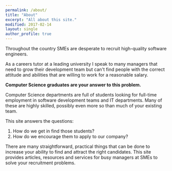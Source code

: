 ```yaml
---
permalink: /about/
title: "About"
excerpt: "All about this site."
modified: 2017-02-14
layout: single
author_profile: true
---
```


Throughout the country SMEs are desperate to recruit high-quality software engineers. 

As a careers tutor at a leading university I speak to many managers that need to grow their development team but can't find people with the correct attitude and abilities that are willing to work for a reasonable salary. 

**Computer Science graduates are your answer to this problem.**

Computer Science departments are full of students looking for full-time employment in software development teams and IT departments. Many of these are highly skilled, possibly even more so than much of your existing team. 

This site answers the questions:

1. How do we get in find those students?
1. How do we encourage them to apply to our company?

There are many straightforward, practical things that can be done to increase your ability to find and attract the right candidates. This site provides articles, resources and services for busy managers at SMEs to solve your recruitment problems. 
